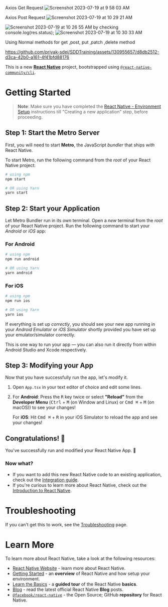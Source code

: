 Axios Get Request
![Screenshot 2023-07-19 at 9 58 03 AM](https://github.com/priyak-sdei/SDDTraining/assets/130955657/96d80198-e5a8-4cad-b767-525581e6d890)

Axios Post Request
![Screenshot 2023-07-19 at 10 29 21 AM](https://github.com/priyak-sdei/SDDTraining/assets/130955657/9476d48b-ba65-4c9c-92f5-b868d402d6d3)

![Screenshot 2023-07-19 at 10 26 55 AM](https://github.com/priyak-sdei/SDDTraining/assets/130955657/33ae2a12-b20a-48d6-bbdf-a9e5b2cce801)
by checking console.log(res.status);
![Screenshot 2023-07-19 at 10 30 33 AM](https://github.com/priyak-sdei/SDDTraining/assets/130955657/bb7731cf-4a8b-4c33-b0ea-5386df150859)


Using Normal methods for get ,post, put ,patch ,delete method


https://github.com/priyak-sdei/SDDTraining/assets/130955657/d8db2512-d3ca-42b0-a161-4f41bfd88176







This is a new [**React Native**](https://reactnative.dev) project, bootstrapped using [`@react-native-community/cli`](https://github.com/react-native-community/cli).

# Getting Started

>**Note**: Make sure you have completed the [React Native - Environment Setup](https://reactnative.dev/docs/environment-setup) instructions till "Creating a new application" step, before proceeding.

## Step 1: Start the Metro Server

First, you will need to start **Metro**, the JavaScript _bundler_ that ships _with_ React Native.

To start Metro, run the following command from the _root_ of your React Native project:

```bash
# using npm
npm start

# OR using Yarn
yarn start
```

## Step 2: Start your Application

Let Metro Bundler run in its _own_ terminal. Open a _new_ terminal from the _root_ of your React Native project. Run the following command to start your _Android_ or _iOS_ app:

### For Android

```bash
# using npm
npm run android

# OR using Yarn
yarn android
```

### For iOS

```bash
# using npm
npm run ios

# OR using Yarn
yarn ios
```

If everything is set up _correctly_, you should see your new app running in your _Android Emulator_ or _iOS Simulator_ shortly provided you have set up your emulator/simulator correctly.

This is one way to run your app — you can also run it directly from within Android Studio and Xcode respectively.

## Step 3: Modifying your App

Now that you have successfully run the app, let's modify it.

1. Open `App.tsx` in your text editor of choice and edit some lines.
2. For **Android**: Press the <kbd>R</kbd> key twice or select **"Reload"** from the **Developer Menu** (<kbd>Ctrl</kbd> + <kbd>M</kbd> (on Window and Linux) or <kbd>Cmd ⌘</kbd> + <kbd>M</kbd> (on macOS)) to see your changes!

   For **iOS**: Hit <kbd>Cmd ⌘</kbd> + <kbd>R</kbd> in your iOS Simulator to reload the app and see your changes!

## Congratulations! :tada:

You've successfully run and modified your React Native App. :partying_face:

### Now what?

- If you want to add this new React Native code to an existing application, check out the [Integration guide](https://reactnative.dev/docs/integration-with-existing-apps).
- If you're curious to learn more about React Native, check out the [Introduction to React Native](https://reactnative.dev/docs/getting-started).

# Troubleshooting

If you can't get this to work, see the [Troubleshooting](https://reactnative.dev/docs/troubleshooting) page.

# Learn More

To learn more about React Native, take a look at the following resources:

- [React Native Website](https://reactnative.dev) - learn more about React Native.
- [Getting Started](https://reactnative.dev/docs/environment-setup) - an **overview** of React Native and how setup your environment.
- [Learn the Basics](https://reactnative.dev/docs/getting-started) - a **guided tour** of the React Native **basics**.
- [Blog](https://reactnative.dev/blog) - read the latest official React Native **Blog** posts.
- [`@facebook/react-native`](https://github.com/facebook/react-native) - the Open Source; GitHub **repository** for React Native.
